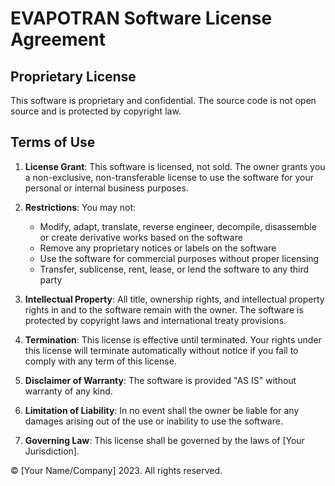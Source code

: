 # EVAPOTRAN Software License Agreement

## Proprietary License

This software is proprietary and confidential. The source code is not open source and is protected by copyright law.

## Terms of Use

1. **License Grant**: This software is licensed, not sold. The owner grants you a non-exclusive, non-transferable license to use the software for your personal or internal business purposes.

2. **Restrictions**: You may not:
   - Modify, adapt, translate, reverse engineer, decompile, disassemble or create derivative works based on the software
   - Remove any proprietary notices or labels on the software
   - Use the software for commercial purposes without proper licensing
   - Transfer, sublicense, rent, lease, or lend the software to any third party

3. **Intellectual Property**: All title, ownership rights, and intellectual property rights in and to the software remain with the owner. The software is protected by copyright laws and international treaty provisions.

4. **Termination**: This license is effective until terminated. Your rights under this license will terminate automatically without notice if you fail to comply with any term of this license.

5. **Disclaimer of Warranty**: The software is provided "AS IS" without warranty of any kind.

6. **Limitation of Liability**: In no event shall the owner be liable for any damages arising out of the use or inability to use the software.

7. **Governing Law**: This license shall be governed by the laws of [Your Jurisdiction].

© [Your Name/Company] 2023. All rights reserved.